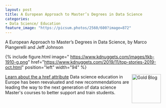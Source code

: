 ```yaml
---
layout: post
title: A European Approach to Master’s Degrees in Data Science
categories:
- Data Science/ Education
feature_image: "https://picsum.photos/2560/600?image=872"
---
```

A European Approach to Master’s Degrees in Data Science, by Marco Piangerelli and Jeff Johnson

{% include figure.html image=" https://www.kdnuggets.com/images/tkb-1910-g.png" href="https://www.kdnuggets.com/2019/11/top-stories-2019-oct.html" position="left" width="94" %} 

<a href="https://www.kdnuggets.com/2019/11/top-stories-2019-oct.html">
  <img src="https://www.kdnuggets.com/images/tkb-1910-g.png" width=94 alt="Gold Blog" align="right">
</a>


<a href="https://www.kdnuggets.com/2019/11/top-stories-2019-oct.html">Learn about the a href attribute</a>
Data science education in Europe has been reevaluated and new recommendations are leading the way to the next generation of data science Master's courses to better support and train students.

